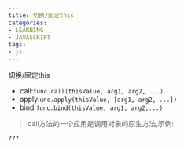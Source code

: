 ```yaml
---
title: 切换/固定this
categories: 
- LEARNING
- JAVASCRIPT
tags:
- js
---
```


切换/固定this
- call:`func.call(thisValue, arg1, arg2, ...)`
- apply:`unc.apply(thisValue, [arg1, arg2, ...])`
- bind:`func.bind(thisValue, arg1, arg2,...)`


> call方法的一个应用是调用对象的原生方法,示例:
```
???
```

